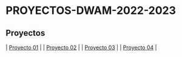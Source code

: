 # PROYECTOS-DWAM-2022-2023

## Proyectos

| [Proyecto 01](Proyecto01) |
| [Proyecto 02](Proyecto02) |
| [Proyecto 03](Proyecto03) |
| [Proyecto 04](Proyecto04) |